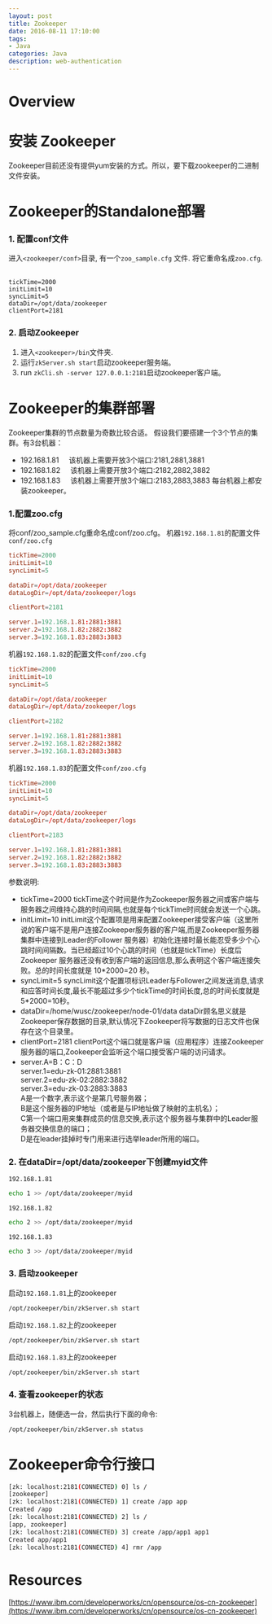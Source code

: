 ```yaml
---
layout: post
title: Zookeeper
date: 2016-08-11 17:10:00
tags:
- Java
categories: Java
description: web-authentication
---
```


# Overview               

# 安装 Zookeeper
Zookeeper目前还没有提供yum安装的方式。所以，要下载zookeeper的二进制文件安装。


# Zookeeper的Standalone部署
### 1. 配置conf文件
进入`<zookeeper/conf>`目录, 有一个`zoo_sample.cfg` 文件. 将它重命名成`zoo.cfg`.        
```text
tickTime=2000
initLimit=10
syncLimit=5
dataDir=/opt/data/zookeeper
clientPort=2181
```
### 2. 启动Zookeeper
1. 进入`<zookeeper>/bin`文件夹.    
2. 运行`zkServer.sh start`启动zookeeper服务端。    
3. run `zkCli.sh -server 127.0.0.1:2181`启动zookeeper客户端。

# Zookeeper的集群部署
Zookeeper集群的节点数量为奇数比较合适。
假设我们要搭建一个3个节点的集群。有3台机器：
* 192.168.1.81     该机器上需要开放3个端口:2181,2881,3881
* 192.168.1.82     该机器上需要开放3个端口:2182,2882,3882
* 192.168.1.83     该机器上需要开放3个端口:2183,2883,3883
每台机器上都安装zookeeper。

### 1.配置zoo.cfg
将conf/zoo_sample.cfg重命名成conf/zoo.cfg。
机器`192.168.1.81`的配置文件`conf/zoo.cfg`    
```conf
tickTime=2000
initLimit=10
syncLimit=5

dataDir=/opt/data/zookeeper
dataLogDir=/opt/data/zookeeper/logs

clientPort=2181

server.1=192.168.1.81:2881:3881
server.2=192.168.1.82:2882:3882
server.3=192.168.1.83:2883:3883
```

机器`192.168.1.82`的配置文件`conf/zoo.cfg`    
```conf
tickTime=2000
initLimit=10
syncLimit=5

dataDir=/opt/data/zookeeper
dataLogDir=/opt/data/zookeeper/logs

clientPort=2182

server.1=192.168.1.81:2881:3881
server.2=192.168.1.82:2882:3882
server.3=192.168.1.83:2883:3883
```

机器`192.168.1.83`的配置文件`conf/zoo.cfg`    
```conf
tickTime=2000
initLimit=10
syncLimit=5

dataDir=/opt/data/zookeeper
dataLogDir=/opt/data/zookeeper/logs

clientPort=2183

server.1=192.168.1.81:2881:3881
server.2=192.168.1.82:2882:3882
server.3=192.168.1.83:2883:3883
```

参数说明:
* tickTime=2000
tickTime这个时间是作为Zookeeper服务器之间或客户端与服务器之间维持心跳的时间间隔,也就是每个tickTime时间就会发送一个心跳。
* initLimit=10
initLimit这个配置项是用来配置Zookeeper接受客户端（这里所说的客户端不是用户连接Zookeeper服务器的客户端,而是Zookeeper服务器集群中连接到Leader的Follower 服务器）初始化连接时最长能忍受多少个心跳时间间隔数。当已经超过10个心跳的时间（也就是tickTime）长度后 Zookeeper 服务器还没有收到客户端的返回信息,那么表明这个客户端连接失败。总的时间长度就是 10*2000=20 秒。
* syncLimit=5
syncLimit这个配置项标识Leader与Follower之间发送消息,请求和应答时间长度,最长不能超过多少个tickTime的时间长度,总的时间长度就是5*2000=10秒。
* dataDir=/home/wusc/zookeeper/node-01/data
dataDir顾名思义就是Zookeeper保存数据的目录,默认情况下Zookeeper将写数据的日志文件也保存在这个目录里。
* clientPort=2181
clientPort这个端口就是客户端（应用程序）连接Zookeeper服务器的端口,Zookeeper会监听这个端口接受客户端的访问请求。
* server.A=B：C：D    
server.1=edu-zk-01:2881:3881    
server.2=edu-zk-02:2882:3882    
server.3=edu-zk-03:2883:3883    
A是一个数字,表示这个是第几号服务器；    
B是这个服务器的IP地址（或者是与IP地址做了映射的主机名）；    
C第一个端口用来集群成员的信息交换,表示这个服务器与集群中的Leader服务器交换信息的端口；    
D是在leader挂掉时专门用来进行选举leader所用的端口。    

### 2. 在dataDir=/opt/data/zookeeper下创建myid文件
`192.168.1.81`
```bash
echo 1 >> /opt/data/zookeeper/myid 
```
`192.168.1.82`
```bash
echo 2 >> /opt/data/zookeeper/myid 
```
`192.168.1.83`
```bash
echo 3 >> /opt/data/zookeeper/myid 
```
### 3. 启动zookeeper
启动`192.168.1.81`上的zookeeper
```bash
/opt/zookeeper/bin/zkServer.sh start
```
启动`192.168.1.82`上的zookeeper
```bash
/opt/zookeeper/bin/zkServer.sh start
```
启动`192.168.1.83`上的zookeeper
```bash
/opt/zookeeper/bin/zkServer.sh start
```

### 4. 查看zookeeper的状态
3台机器上，随便选一台，然后执行下面的命令:
```bash
/opt/zookeeper/bin/zkServer.sh status
```

# Zookeeper命令行接口
```bash
[zk: localhost:2181(CONNECTED) 0] ls /
[zookeeper]
[zk: localhost:2181(CONNECTED) 1] create /app app
Created /app
[zk: localhost:2181(CONNECTED) 2] ls /
[app, zookeeper]
[zk: localhost:2181(CONNECTED) 3] create /app/app1 app1
Created app/app1
[zk: localhost:2181(CONNECTED) 4] rmr /app
```

# Resources

[https://www.ibm.com/developerworks/cn/opensource/os-cn-zookeeper](https://www.ibm.com/developerworks/cn/opensource/os-cn-zookeeper)

